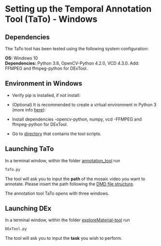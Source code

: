 # Setting up the Temporal Annotation Tool (TaTo) - Windows

## Dependencies
The TaTo tool has been tested using the following system configuration:

**OS:**           Windows 10 <br>
**Dependencies:** Python 3.8, OpenCV-Python 4.2.0, VCD 4.3.0. Add: FFMPEG and ffmpeg-python for DExTool.                       

## Environment in Windows

- Verify pip is installed, if not install:

- (Optional) It is recommended to create a virtual environment in Python 3 (more info [here](https://packaging.python.org/guides/installing-using-pip-and-virtual-environments/)):

- Install dependencies
  -opencv-python, numpy, vcd
  -FFMPEG and ffmpeg-python for DExTool.
  
- Go to [directory](../annotation-tool) that contains the tool scripts.

## Launching TaTo
In a terminal window, within the folder [annotation_tool](../annotation-tool) run 

```python
TaTo.py
```

The tool will ask you to input the **path** of the mosaic video you want to annotate. Please insert the path following the [DMD file structure](../docs/dmd_file_struct.md). 

The annotation tool TaTo opens with three windows.

## Launching DEx
In a terminal window, within the folder [exploreMaterial-tool](../exploreMaterial-tool) run 

```python
DExTool.py
```

The tool will ask you to input the **task** you wish to perform.
